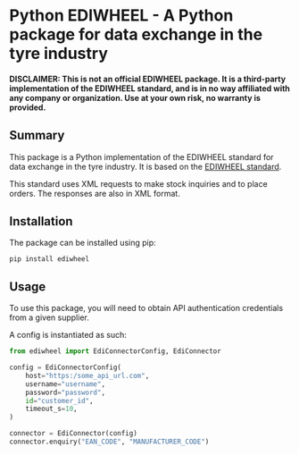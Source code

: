 # Python EDIWHEEL - A Python package for data exchange in the tyre industry
#### DISCLAIMER: This is not an official EDIWHEEL package. It is a third-party implementation of the EDIWHEEL standard, and is in no way affiliated with any company or organization. Use at your own risk, no warranty is provided.


## Summary
This package is a Python implementation of the EDIWHEEL standard for data exchange in the tyre industry. It is based on the [EDIWHEEL standard](https://www.ediwheel.net/).

This standard uses XML requests to make stock inquiries and to place orders. The responses are also in XML format.

## Installation
The package can be installed using pip:
```
pip install ediwheel
```

## Usage
To use this package, you will need to obtain API authentication credentials from a given supplier.

A config is instantiated as such:
```python
from ediwheel import EdiConnectorConfig, EdiConnector

config = EdiConnectorConfig(
    host="https:/some_api_url.com",
    username="username",
    password="password",
    id="customer_id",
    timeout_s=10,
)

connector = EdiConnector(config)
connector.enquiry("EAN_CODE", "MANUFACTURER_CODE")
```


